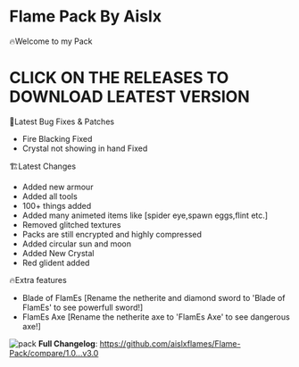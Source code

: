 # Flame Pack By Aislx
🔥Welcome to my Pack
# CLICK ON THE RELEASES TO DOWNLOAD LEATEST VERSION
🐛Latest Bug Fixes & Patches

- Fire Blacking Fixed
- Crystal not showing in hand Fixed

🏗️Latest Changes

- Added new armour
- Added all tools
- 100+ things added
- Added many animeted items like [spider eye,spawn eggs,flint etc.]
- Removed glitched textures
- Packs are still encrypted and highly compressed
- Added circular sun and moon
- Added New Crystal
- Red glident added

🔥Extra features

- Blade of FlamEs [Rename the netherite and diamond sword to 'Blade of FlamEs' to see powerfull sword!]
- FlamEs Axe [Rename the netherite axe to 'FlamEs Axe' to see dangerous axe!]


![pack](https://github.com/aislxflames/Flame-Pack/assets/120901302/162ed3c0-9e7c-4bed-b4e4-f98d33c082cd)
**Full Changelog**: https://github.com/aislxflames/Flame-Pack/compare/1.0...v3.0
